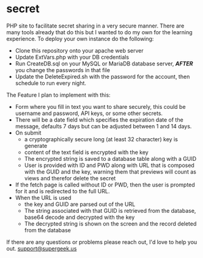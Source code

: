 # secret
PHP site to facilitate secret sharing in a very secure manner. There are many tools already that do this but I wanted to do my own for the learning experience. To deploy your own instance do the following:
- Clone this repository onto your apache web server
- Update ExtVars.php with your DB credentials
- Run CreateDB.sql on your MySQL or MariaDB database server, ***AFTER*** you change the passwords in that file
- Update the DeleteExpired.sh with the password for the account, then schedule to run every night.

The Feature I plan to implement with this:
- Form where you fill in text you want to share securely, this could be username and password, API keys, or some other secrets.
- There will be a date field which specifies the expiration date of the message, defaults 7 days but can be adjusted between 1 and 14 days.
- On submit
  - a cryptographically secure long (at least 32 character) key is generate
  - content of the text field is encrypted with the key
  - The encrypted string is saved to a database table along with a GUID
  - User is provided with ID and PWD along with URL that is composed with the GUID and the key, warning them that previews will count as views and therefor delete the secret
- If the fetch page is called without ID or PWD, then the user is prompted for it and is redirected to the full URL.
- When the URL is used
  - the key and GUID are parsed out of the URL
  - The string associated with that GUID is retrieved from the database, base64 decode and decrypted with the key
  - The decrypted string is shown on the screen and the record deleted from the database

If there are any questions or problems please reach out, I'd love to help you out. support@supergeek.us
